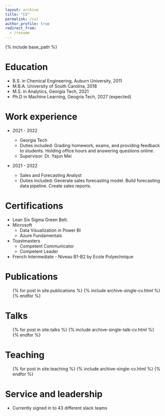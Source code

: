 ```yaml
---
layout: archive
title: "CV"
permalink: /cv/
author_profile: true
redirect_from:
  - /resume
---
```


{% include base_path %}

Education
======
* B.S. in Chemical Engineering, Auburn University, 2011
* M.B.A. University of South Carolina, 2018
* M.S. in Analytics, Georgia Tech, 2021
* Ph.D in Machine Learning, Geogria Tech, 2027 (expected)

Work experience
======
* 2021 - 2022
  * Georgia Tech
  * Duties included: Grading homework, exams, and providing feedback to students. Holding office hours and answering questions online.
  * Supervisor: Dr. Yajun Mei

* 2021 - 2022
  * Sales and Forecasting Analyst
  * Duties included: Generate sales forecasting model. Build forecasting data pipeline. Create sales reports.

  
Certifications
======
* Lean Six Sigma Green Belt.
* Microsoft
  * Data Visualization in Power BI
  * Azure Fundamentals
* Toastmasters
  *  Competent Communicator
  *  Competent Leader
* French Intermediate - Niveau B1-B2 by Ecole Polyechnique

Publications
======
  <ul>{% for post in site.publications %}
    {% include archive-single-cv.html %}
  {% endfor %}</ul>
  
Talks
======
  <ul>{% for post in site.talks %}
    {% include archive-single-talk-cv.html %}
  {% endfor %}</ul>
  
Teaching
======
  <ul>{% for post in site.teaching %}
    {% include archive-single-cv.html %}
  {% endfor %}</ul>
  
Service and leadership
======
* Currently signed in to 43 different slack teams
